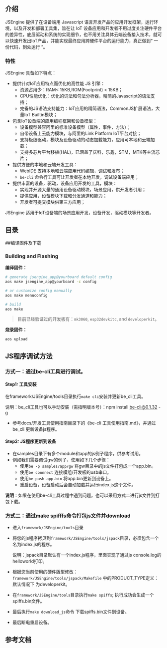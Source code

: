 ## 介绍

JSEngine 提供了在设备端用 Javascript 语言开发产品的应用开发框架，运行环境，以及开发和部署工具集，旨在让 IoT 设备应用和开发者不用过度关注硬件平台的差异性，底层驱动和系统的实现细节，也不用关注具体云端设备接入技术，就可以快速开发出IoT产品，并能实现最终应用跨硬件平台的运行能力，真正做到“ 一份代码，到处运行 ”。

### 特性

JSEngine 具备如下特点：

* 提供针对IoT应用特点而优化的高性能 JS 引擎：
    * 资源占用少：RAM< 15KB,ROM(Footprint) < 15KB；
    * CPU性能优化：优化的词法和句法分析器，精简的Javascript的语法支持；
    * 完备的JS语法支持能力：IoT应用的精简语法，CommonJS扩展语法，大量IoT Builtin模块；
* 包含IoT设备端的应用编程框架和设备模型：
    * 设备模型兼容阿里的标准设备模型（属性，事件，方法）；
    * 自带设备上云能力模块，与阿里的Link Platform IoT平台对接；
    * 支持板级驱动，模块及设备驱动的动态加载能力，应用可本地和云端加载；
    * 支持多芯片平台移植(HAL)，已涵盖了庆科，乐鑫，STM，MTK等主流芯片；
* 提供方便的本地和云端开发工具：
    * WebIDE 支持本地和云端应用代码编辑，调试和发布；
    * `be-cli` 命令行工具可让开发者在本地开发，调试设备端应用；
* 提供丰富的设备，驱动，设备应用开发的工具，模块：
    * 实现并开源大量的通用设备驱动模块，场景应用，供开发者引用；
    * 提供应用，设备模块下载和分发通道和能力；
    * 开发者可提交模块供第三方应用；

JSEngine 适用于IoT设备端的场景应用开发，设备开发，驱动模块等开发者。

## 目录
##编译固件及下载

### Building and Flashing

**编译固件：**

```sh
# generate jsengine_app@yourboard default config
aos make jsengine_app@yourboard -c config

# or customize config manually
aos make menuconfig

# build
aos make
```

> 目前已经验证过的开发板有：`mk3060`, `esp32devkitc`, and `developerkit`。

**烧录固件：**

```sh
aos upload
```

## JS程序调试方法

### 方式一：通过be-cli工具进行调试。

#### Step1: 工具安装

在framework/JSEngine/tools目录执行```make cli```安装并更新be_cli工具。

说明：be_cli工具也可以手动安装（需指明版本号）：npm install be-cli@0.1.32 -g

* 参考docs/开发工具使用指南目录下的《be-cli 工具使用指南.md》，并通过be_cli 更新设备js程序。

#### Step2: JS程序更新到设备

* 在samples目录下有多个module和app的js例子程序，供参考试用。
* 例如我们需要调试gw的例子，使用如下几个步骤：
  * 使用```be -p samples/app/gw``` 将gw目录中的js文件打包成一个app.bin。
  * 使用```be connnect``` 连接模组/开发板的usb串口。
  * 使用```be push app.bin```  将app.bin更新到设备上。
  * 重启设备，设备启动后会自动加载并运行index.js这个文件。

**说明**：如果在使用be-cli工具过程中遇到问题，也可以采用方式二进行js文件到打包下载。



### 方式二：通过make spifffs命令打包js文件并download

* 进入```framework/JSEngine/tools```目录

* 将您的js程序拷贝到```framework/JSEngine/tools/jspack```目录，必须包含一个名为index.js的程序。

  说明：jspack目录默认有一个index.js程序，里面实现了通过js console.log的helloworld打印。

* 根据您当前使用的硬件版型修改：```framework/JSEngine/tools/jspack/Makefile``` 中的PRODUCT_TYPE定义：默认情况下 为developerkit。

* 在```framework/JSEngine/tools```目录执行```make spiffs```; 执行成功会生成一个spiffs.bin文件。

* 最后执行```make download_js```命令 下载spiffs.bin文件到设备。

* 最后断电重启设备。

## 参考文档






